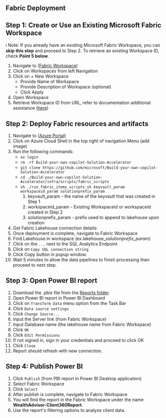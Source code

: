 ## Fabric Deployment
## Step 1: Create or Use an Existing Microsoft Fabric Workspace

ℹ️ Note: If you already have an existing Microsoft Fabric Workspace, you can **skip this step** and proceed to Step 2. To retrieve an existing Workspace ID, check **Point 5 below**.

1.  Navigate to ([Fabric Workspace](https://app.fabric.microsoft.com/))
2.  Click on Workspaces from left Navigation
3.  Click on + New Workspace
      - Provide Name of Workspace 
      - Provide Description of Workspace (optional)
      - Click Apply
4.  Open Workspace
5.  Retrieve Workspace ID from URL, refer to documentation additional assistance ([here](https://learn.microsoft.com/en-us/fabric/admin/portal-workspace#identify-your-workspace-id))

## Step 2: Deploy Fabric resources and artifacts
1.   Navigate to ([Azure Portal](https://portal.azure.com/))
2.   Click on Azure Cloud Shell in the top right of navigation Menu (add image)
3.   Run the following commands:  
      - ```az login``` 
      - ```rm -rf Build-your-own-copilot-Solution-Accelerator```
      - ```git clone https://github.com/microsoft/Build-your-own-copilot-Solution-Accelerator```
      - ```cd ./Build-your-own-copilot-Solution-Accelerator/infra/scripts/fabric_scripts```
      - ```sh ./run_fabric_items_scripts.sh keyvault_param workspaceid_param solutionprefix_param```  
         1. keyvault_param - the name of the keyvault that was created in Step 1
         2. workspaceid_param - Existing Workspaceid or workspaceid created in Step 2
         3. solutionprefix_param - prefix used to append to lakehouse upon creation
4.  Get Fabric Lakehouse connection details:
5.  Once deployment is complete, navigate to Fabric Workspace
6.   Find Lakehouse in workspace (ex.lakehouse_*solutionprefix_param*)
7.   Click on the ```...``` next to the SQL Analytics Endpoint
8.   Click on ```Copy SQL connection string```
9.   Click Copy button in popup window.
10.  Wait 5 minutes to allow the data pipelines to finish processing then proceed to next step.
## Step 3: **Open Power BI report**
1.   Download the .pbix file from the [Reports folder](../powerbireport/).
2.   Open Power BI report in Power BI Dashboard
3.   Click on `Transform Data` menu option from the Task Bar
4.   Click `Data source settings`
5.   Click `Change Source...`
6.   Input the Server link (from Fabric Workspace)
7.   Input Database name (the lakehouse name from Fabric Workspace)
8.   Click `OK`
9.   Click `Edit Permissions`
10.  If not signed in, sign in your credentials and proceed to click OK
11.  Click `Close`
12.  Report should refresh with new connection.

## Step 4: **Publish Power BI**
1.  Click `Publish` (from PBI report in Power BI Desktop application)
2.  Select Fabric Workspace
3.  Click `Select`
4.  After publish is complete, navigate to Fabric Workspace
5.  You will find the report in the Fabric Workspace under the name **WealthAdvisor-Client360Report**.  
6.  Use the report's filtering options to analyze client data.
<!-- 5.  Click `...` next to the Semantic model for Power BI report
6.  Click on `Settings` 
7.  Click on `Edit credentials` (under Data source credentials)
8.  Select `OAuth2` for the Authentication method
9.  Select option for `Privacy level setting for this data source`
10. Click `Sign in`
11. Navigate back to Fabric workspace and click on Power BI report.
12. Click on `File` -> `Embed Report` -> `Website or Portal` from the top menu.
13. Copy the first line from the popup with title `Here's a link you can use to embed this content.` for use later in step 5.6. -->

<!-- ## Step 5: Update the Power BI URL in Azure App Service configuration
1. Launch the Azure Portal [Azure Portal](https://portal.azure.com/).
2. Enter `Resource Groups` in the top search bar.

    ![Search Resource Groups](images/fabric/AzurePortalResourceGroups.png)

3. Locate your Resource Group you selected/created during one-click deployment and click on it.

4. Locate the App Service in the Resource Group and click on it.

5. Click on `Environment Variables` from left menu under `Settings`.

    ![Application Environment Variables](images/fabric/AppEnvironmentVariables.png)

6. Modify the below variables with the value collected in step 4.13 above.
- VITE_POWERBI_EMBED_URL

7. Click on `Apply` button at the bottom of the screen. Then click on `Confirm` in the pop-up.

    ![Application Environment Variables Confirm](images/fabric/AppEnvironmentVariablesConfirm.png)

8. Click on `Overview` from the left menu. Then click on `Restart` button in the top menu. Then click on `Yes` in the pop-up message. 

   ![Application Restart](images/fabric/AppServiceRestart.png) -->
